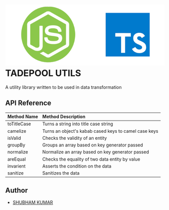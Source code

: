 # ![Logo](https://github.com/kshubhamz/logo/blob/main/nodets.png?raw=true) TADEPOOL UTILS

A utility library written to be used in data transformation

## API Reference

| Method Name | Method Description                                    |
| :---------- | :---------------------------------------------------- |
| toTitleCase | Turns a string into title case string                 |
| camelize    | Turns an object's kabab cased keys to camel case keys |
| isValid     | Checks the validity of an entity                      |
| groupBy     | Groups an array based on key generator passed         |
| normalize   | Normalize an array based on key generator passed      |
| areEqual    | Checks the equality of two data entity by value       |
| invarient   | Asserts the condition on the data                     |
| sanitize    | Sanitizes the data                                    |

## Author

- [SHUBHAM KUMAR](https://www.github.com/kshubhamz)
